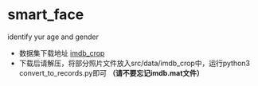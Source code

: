 # smart_face
identify yur age and gender

- 数据集下载地址 [imdb_crop](https://data.vision.ee.ethz.ch/cvl/rrothe/imdb-wiki/static/imdb_crop.tar)
- 下载后请解压，将部分照片文件放入src/data/imdb_crop中，运行python3 convert_to_records.py即可
__（请不要忘记imdb.mat文件）__